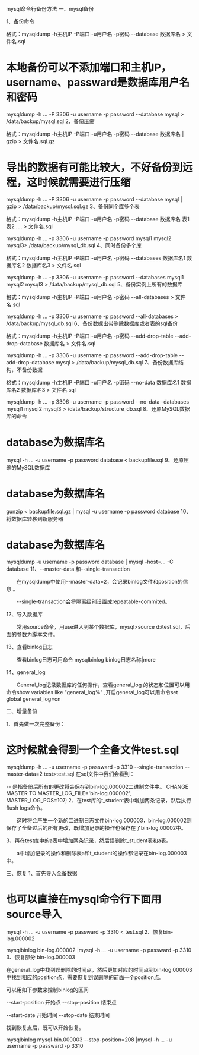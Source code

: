 mysql命令行备份方法
一、mysql备份

1、备份命令

格式：mysqldump -h主机IP -P端口 -u用户名 -p密码 --database 数据库名 > 文件名.sql

# 本地备份可以不添加端口和主机IP，username、passward是数据库用户名和密码
mysqldump -h *.*.*.* -P 3306 -u username -p password --database mysql > /data/backup/mysql.sql
2、备份压缩

格式：mysqldump -h主机IP -P端口 -u用户名 -p密码 --database 数据库名 | gzip > 文件名.sql.gz

# 导出的数据有可能比较大，不好备份到远程，这时候就需要进行压缩
mysqldump -h *.*.*.* -P 3306 -u username -p password --database mysql | gzip > /data/backup/mysql.sql.gz
3、备份同个库多个表

格式：mysqldump -h主机IP -P端口 -u用户名 -p密码 --database 数据库名 表1 表2 .... > 文件名.sql

mysqldump -h *.*.*.* -p 3306 -u username -p password mysql1 mysql2 mysql3> /data/backup/mysql_db.sql
4、同时备份多个库

格式：mysqldump -h主机IP -P端口 -u用户名 -p密码 --databases 数据库名1 数据库名2 数据库名3 > 文件名.sql

mysqldump -h *.*.*.* -p 3306 -u username -p password --databases mysql1 mysql2 mysql3 > /data/backup/mysql_db.sql
5、备份实例上所有的数据库

格式：mysqldump -h主机IP -P端口 -u用户名 -p密码 --all-databases > 文件名.sql

mysqldump -h *.*.*.* -p 3306 -u username -p password --all-databases > /data/backup/mysql_db.sql
6、备份数据出带删除数据库或者表的sql备份

格式：mysqldump -h主机IP -P端口 -u用户名 -p密码 --add-drop-table --add-drop-database 数据库名 > 文件名.sql 

mysqldump -h *.*.*.* -p 3306 -u username -p password --add-drop-table --add-drop-database mysql > /data/backup/mysql_db.sql
7、备份数据库结构，不备份数据

格式：mysqldump -h主机IP -P端口 -u用户名 -p密码 --no-data 数据库名1 数据库名2 数据库名3 > 文件名.sql

mysqldump -h *.*.*.* -p 3306 -u username -p password --no-data –databases mysql1 mysql2 mysql3 > /data/backup/structure_db.sql
8、还原MySQL数据库的命令

# database为数据库名
mysql -h *.*.*.* -u username -p password database < backupfile.sql
9、还原压缩的MySQL数据库

# database为数据库名
gunzip < backupfile.sql.gz | mysql -u username -p password database
10、将数据库转移到新服务器

# database为数据库名
mysqldump -u username -p password database | mysql –host=*.*.*.* -C database
11、--master-data 和--single-transaction

　　在mysqldump中使用--master-data=2，会记录binlog文件和position的信息 。

　　--single-transaction会将隔离级别设置成repeatable-commited。

12、导入数据库

　　常用source命令，用use进入到某个数据库，mysql>source d:\test.sql，后面的参数为脚本文件。

13、查看binlog日志

　　查看binlog日志可用命令 mysqlbinlog  binlog日志名称|more

14、general_log

　　General_log记录数据库的任何操作，查看general_log 的状态和位置可以用命令show variables like "general_log%"  ,开启general_log可以用命令set global general_log=on

二、增量备份

1、首先做一次完整备份：

# 这时候就会得到一个全备文件test.sql
mysqldump -h *.*.*.* -u username -p passward  -p 3310 --single-transaction  --master-data=2  test>test.sql
在sql文件中我们会看到：

-- 是指备份后所有的更改将会保存到bin-log.000002二进制文件中。
CHANGE MASTER TO MASTER_LOG_FILE='bin-log.000002', MASTER_LOG_POS=107;
2、在test库的t_student表中增加两条记录，然后执行flush logs命令。

　　这时将会产生一个新的二进制日志文件bin-log.000003，bin-log.000002则保存了全备过后的所有更改，既增加记录的操作也保存在了bin-log.00002中。

3、再在test库中的a表中增加两条记录，然后误删除t_student表和a表。

　　a中增加记录的操作和删除表a和t_student的操作都记录在bin-log.000003中。

 

三、恢复
1、首先导入全备数据

# 也可以直接在mysql命令行下面用source导入
mysql -h *.*.*.* -u username -p passward  -p 3310 < test.sql
2、恢复bin-log.000002

mysqlbinlog bin-log.000002 |mysql -h *.*.*.* -u username -p passward -p 3310
3、恢复部分 bin-log.000003

   在general_log中找到误删除的时间点，然后更加对应的时间点到bin-log.000003中找到相应的position点，需要恢复到误删除的前面一个position点。

可以用如下参数来控制binlog的区间

--start-position 开始点 --stop-position 结束点

--start-date 开始时间  --stop-date  结束时间

找到恢复点后，既可以开始恢复。

mysqlbinlog mysql-bin.000003 --stop-position=208 |mysql -h *.*.*.* -u username -p passward -p 3310 